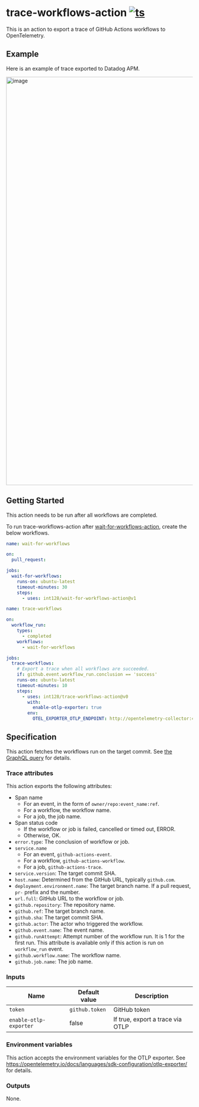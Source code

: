 # trace-workflows-action [![ts](https://github.com/int128/trace-workflows-action/actions/workflows/ts.yaml/badge.svg)](https://github.com/int128/trace-workflows-action/actions/workflows/ts.yaml)

This is an action to export a trace of GitHub Actions workflows to OpenTelemetry.

## Example

Here is an example of trace exported to Datadog APM.

<img width="1100" alt="image" src="https://github.com/user-attachments/assets/f6286a37-dc1e-440e-922e-3d47f0583ac0">

## Getting Started

This action needs to be run after all workflows are completed.

To run trace-workflows-action after [wait-for-workflows-action](https://github.com/int128/wait-for-workflows-action),
create the below workflows.

```yaml
name: wait-for-workflows

on:
  pull_request:

jobs:
  wait-for-workflows:
    runs-on: ubuntu-latest
    timeout-minutes: 30
    steps:
      - uses: int128/wait-for-workflows-action@v1
```

```yaml
name: trace-workflows

on:
  workflow_run:
    types:
      - completed
    workflows:
      - wait-for-workflows

jobs:
  trace-workflows:
    # Export a trace when all workflows are succeeded.
    if: github.event.workflow_run.conclusion == 'success'
    runs-on: ubuntu-latest
    timeout-minutes: 10
    steps:
      - uses: int128/trace-workflows-action@v0
        with:
          enable-otlp-exporter: true
        env:
          OTEL_EXPORTER_OTLP_ENDPOINT: http://opentelemetry-collector:4318
```

## Specification

This action fetches the workflows run on the target commit.
See [the GraphQL query](src/queries/listChecks.ts) for details.

### Trace attributes

This action exports the following attributes:

- Span name
  - For an event, in the form of `owner/repo:event_name:ref`.
  - For a workflow, the workflow name.
  - For a job, the job name.
- Span status code
  - If the workflow or job is failed, cancelled or timed out, ERROR.
  - Otherwise, OK.
- `error.type`: The conclusion of workflow or job.
- `service.name`
  - For an event, `github-actions-event`.
  - For a workflow, `github-actions-workflow`.
  - For a job, `github-actions-trace`.
- `service.version`: The target commit SHA.
- `host.name`: Determined from the GitHub URL, typically `github.com`.
- `deployment.environment.name`: The target branch name. If a pull request, `pr-` prefix and the number.
- `url.full`: GitHub URL to the workflow or job.
- `github.repository`: The repository name.
- `github.ref`: The target branch name.
- `github.sha`: The target commit SHA.
- `github.actor`: The actor who triggered the workflow.
- `github.event.name`: The event name.
- `github.runAttempt`: Attempt number of the workflow run.
  It is 1 for the first run.
  This attribute is available only if this action is run on `workflow_run` event.
- `github.workflow.name`: The workflow name.
- `github.job.name`: The job name.

### Inputs

| Name                   | Default value  | Description                      |
| ---------------------- | -------------- | -------------------------------- |
| `token`                | `github.token` | GitHub token                     |
| `enable-otlp-exporter` | false          | If true, export a trace via OTLP |

### Environment variables

This action accepts the environment variables for the OTLP exporter.
See https://opentelemetry.io/docs/languages/sdk-configuration/otlp-exporter/ for details.

### Outputs

None.
